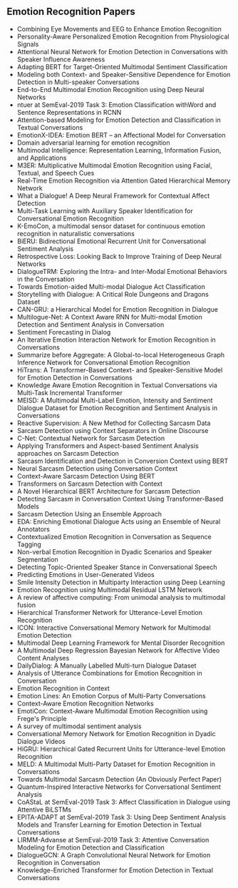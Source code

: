 <h2>Emotion Recognition Papers  </h2>



<ul>

                             

 <li><a target="_blank" href="https://github.com/manjunath5496/Emotion-Recognition-Papers/blob/master/em(1).pdf" style="text-decoration:none;">Combining Eye Movements and EEG to Enhance Emotion Recognition</a></li>

 <li><a target="_blank" href="https://github.com/manjunath5496/Emotion-Recognition-Papers/blob/master/em(2).pdf" style="text-decoration:none;">Personality-Aware Personalized Emotion Recognition from Physiological Signals</a></li>

<li><a target="_blank" href="https://github.com/manjunath5496/Emotion-Recognition-Papers/blob/master/em(3).pdf" style="text-decoration:none;">Attentional Neural Network for Emotion Detection in Conversations with Speaker Influence Awareness</a></li>
 <li><a target="_blank" href="https://github.com/manjunath5496/Emotion-Recognition-Papers/blob/master/em(4).pdf" style="text-decoration:none;">Adapting BERT for Target-Oriented Multimodal Sentiment Classification</a></li>                              
<li><a target="_blank" href="https://github.com/manjunath5496/Emotion-Recognition-Papers/blob/master/em(5).pdf" style="text-decoration:none;">Modeling both Context- and Speaker-Sensitive Dependence for Emotion Detection in Multi-speaker Conversations</a></li>
<li><a target="_blank" href="https://github.com/manjunath5496/Emotion-Recognition-Papers/blob/master/em(6).pdf" style="text-decoration:none;">End-to-End Multimodal Emotion Recognition using Deep Neural Networks</a></li>
 <li><a target="_blank" href="https://github.com/manjunath5496/Emotion-Recognition-Papers/blob/master/em(7).pdf" style="text-decoration:none;">ntuer at SemEval-2019 Task 3: Emotion Classification withWord and Sentence Representations in RCNN</a></li>

 <li><a target="_blank" href="https://github.com/manjunath5496/Emotion-Recognition-Papers/blob/master/em(8).pdf" style="text-decoration:none;"> Attention-based Modeling for Emotion Detection and Classification in Textual Conversations </a></li>
   <li><a target="_blank" href="https://github.com/manjunath5496/Emotion-Recognition-Papers/blob/master/em(9).pdf" style="text-decoration:none;">EmotionX-IDEA: Emotion BERT – an Affectional Model for Conversation</a></li>
  
   
 <li><a target="_blank" href="https://github.com/manjunath5496/Emotion-Recognition-Papers/blob/master/em(10).pdf" style="text-decoration:none;">Domain adversarial learning for emotion recognition</a></li>                              
<li><a target="_blank" href="https://github.com/manjunath5496/Emotion-Recognition-Papers/blob/master/em(11).pdf" style="text-decoration:none;">Multimodal Intelligence: Representation Learning, Information Fusion, and Applications</a></li>
<li><a target="_blank" href="https://github.com/manjunath5496/Emotion-Recognition-Papers/blob/master/em(12).pdf" style="text-decoration:none;">M3ER: Multiplicative Multimodal Emotion Recognition using Facial, Textual, and Speech Cues</a></li>
<li><a target="_blank" href="https://github.com/manjunath5496/Emotion-Recognition-Papers/blob/master/em(13).pdf" style="text-decoration:none;">Real-Time Emotion Recognition via Attention Gated Hierarchical Memory Network</a></li>

<li><a target="_blank" href="https://github.com/manjunath5496/Emotion-Recognition-Papers/blob/master/em(14).pdf" style="text-decoration:none;">What a Dialogue!
A Deep Neural Framework for Contextual Affect Detection</a></li>
                              
<li><a target="_blank" href="https://github.com/manjunath5496/Emotion-Recognition-Papers/blob/master/em(15).pdf" style="text-decoration:none;">Multi-Task Learning with Auxiliary Speaker Identification for Conversational Emotion Recognition</a></li>

<li><a target="_blank" href="https://github.com/manjunath5496/Emotion-Recognition-Papers/blob/master/em(16).pdf" style="text-decoration:none;">K-EmoCon, a multimodal sensor dataset for continuous emotion recognition in naturalistic conversations</a></li>

  <li><a target="_blank" href="https://github.com/manjunath5496/Emotion-Recognition-Papers/blob/master/em(17).pdf" style="text-decoration:none;">BiERU: Bidirectional Emotional Recurrent Unit for Conversational Sentiment Analysis</a></li>   
  
<li><a target="_blank" href="https://github.com/manjunath5496/Emotion-Recognition-Papers/blob/master/em(18).pdf" style="text-decoration:none;">Retrospective Loss: Looking Back to Improve Training of Deep Neural Networks</a></li> 

  
<li><a target="_blank" href="https://github.com/manjunath5496/Emotion-Recognition-Papers/blob/master/em(19).pdf" style="text-decoration:none;">DialogueTRM: Exploring the Intra- and Inter-Modal Emotional Behaviors in the Conversation</a></li> 

<li><a target="_blank" href="https://github.com/manjunath5496/Emotion-Recognition-Papers/blob/master/em(20).pdf" style="text-decoration:none;">Towards Emotion-aided Multi-modal Dialogue Act Classification</a></li>

<li><a target="_blank" href="https://github.com/manjunath5496/Emotion-Recognition-Papers/blob/master/em(21).pdf" style="text-decoration:none;">Storytelling with Dialogue: A Critical Role Dungeons and Dragons Dataset</a></li>
<li><a target="_blank" href="https://github.com/manjunath5496/Emotion-Recognition-Papers/blob/master/em(22).pdf" style="text-decoration:none;">CAN-GRU: a Hierarchical Model for Emotion Recognition in Dialogue</a></li> 
 <li><a target="_blank" href="https://github.com/manjunath5496/Emotion-Recognition-Papers/blob/master/em(23).pdf" style="text-decoration:none;">Multilogue-Net: A Context Aware RNN for Multi-modal Emotion Detection and Sentiment Analysis in Conversation</a></li> 
 

   <li><a target="_blank" href="https://github.com/manjunath5496/Emotion-Recognition-Papers/blob/master/em(24).pdf" style="text-decoration:none;">Sentiment Forecasting in Dialog</a></li>
 
   <li><a target="_blank" href="https://github.com/manjunath5496/Emotion-Recognition-Papers/blob/master/em(25).pdf" style="text-decoration:none;">An Iterative Emotion Interaction Network for Emotion Recognition in Conversations</a></li>                              
 <li><a target="_blank" href="https://github.com/manjunath5496/Emotion-Recognition-Papers/blob/master/em(26).pdf" style="text-decoration:none;">Summarize before Aggregate: A Global-to-local Heterogeneous Graph Inference Network for Conversational Emotion Recognition</a></li>
 <li><a target="_blank" href="https://github.com/manjunath5496/Emotion-Recognition-Papers/blob/master/em(27).pdf" style="text-decoration:none;">HiTrans: A Transformer-Based Context- and Speaker-Sensitive Model for Emotion Detection in Conversations</a></li>
   
 
   <li><a target="_blank" href="https://github.com/manjunath5496/Emotion-Recognition-Papers/blob/master/em(28).pdf" style="text-decoration:none;">Knowledge Aware Emotion Recognition in Textual Conversations via Multi-Task Incremental Transformer</a></li>
 
   <li><a target="_blank" href="https://github.com/manjunath5496/Emotion-Recognition-Papers/blob/master/em(29).pdf" style="text-decoration:none;">MEISD: A Multimodal Multi-Label Emotion, Intensity and Sentiment Dialogue Dataset for Emotion Recognition and Sentiment Analysis in Conversations</a></li>                              

  <li><a target="_blank" href="https://github.com/manjunath5496/Emotion-Recognition-Papers/blob/master/em(30).pdf" style="text-decoration:none;">Reactive Supervision: A New Method for Collecting Sarcasm Data</a></li>
 
   <li><a target="_blank" href="https://github.com/manjunath5496/Emotion-Recognition-Papers/blob/master/em(31).pdf" style="text-decoration:none;">Sarcasm Detection using Context Separators in Online Discourse</a></li> 
    <li><a target="_blank" href="https://github.com/manjunath5496/Emotion-Recognition-Papers/blob/master/em(32).pdf" style="text-decoration:none;">C-Net: Contextual Network for Sarcasm Detection</a></li> 

   <li><a target="_blank" href="https://github.com/manjunath5496/Emotion-Recognition-Papers/blob/master/em(33).pdf" style="text-decoration:none;">Applying Transformers and Aspect-based Sentiment Analysis approaches on Sarcasm Detection</a></li>                              

  <li><a target="_blank" href="https://github.com/manjunath5496/Emotion-Recognition-Papers/blob/master/em(34).pdf" style="text-decoration:none;">Sarcasm Identification and Detection in Conversion Context using BERT</a></li> 
 
  <li><a target="_blank" href="https://github.com/manjunath5496/Emotion-Recognition-Papers/blob/master/em(35).pdf" style="text-decoration:none;">Neural Sarcasm Detection using Conversation Context</a></li> 

  <li><a target="_blank" href="https://github.com/manjunath5496/Emotion-Recognition-Papers/blob/master/em(36).pdf" style="text-decoration:none;">Context-Aware Sarcasm Detection Using BERT</a></li> 
 
<li><a target="_blank" href="https://github.com/manjunath5496/Emotion-Recognition-Papers/blob/master/em(37).pdf" style="text-decoration:none;">Transformers on Sarcasm Detection with Context</a></li>
 <li><a target="_blank" href="https://github.com/manjunath5496/Emotion-Recognition-Papers/blob/master/em(38).pdf" style="text-decoration:none;">A Novel Hierarchical BERT Architecture for Sarcasm Detection</a></li>
<li><a target="_blank" href="https://github.com/manjunath5496/Emotion-Recognition-Papers/blob/master/em(39).pdf" style="text-decoration:none;">Detecting Sarcasm in Conversation Context Using Transformer-Based Models</a></li>
 <li><a target="_blank" href="https://github.com/manjunath5496/Emotion-Recognition-Papers/blob/master/em(40).pdf" style="text-decoration:none;">Sarcasm Detection Using an Ensemble Approach</a></li>                              
<li><a target="_blank" href="https://github.com/manjunath5496/Emotion-Recognition-Papers/blob/master/em(41).pdf" style="text-decoration:none;">EDA: Enriching Emotional Dialogue Acts using an Ensemble of Neural Annotators</a></li>
<li><a target="_blank" href="https://github.com/manjunath5496/Emotion-Recognition-Papers/blob/master/em(42).pdf" style="text-decoration:none;">Contextualized Emotion Recognition in Conversation as Sequence Tagging</a></li>
 
  <li><a target="_blank" href="https://github.com/manjunath5496/Emotion-Recognition-Papers/blob/master/em(43).pdf" style="text-decoration:none;">Non-verbal Emotion Recognition in Dyadic Scenarios and Speaker Segmentation</a></li>
 <li><a target="_blank" href="https://github.com/manjunath5496/Emotion-Recognition-Papers/blob/master/em(44).pdf" style="text-decoration:none;">Detecting Topic-Oriented Speaker Stance in Conversational Speech</a></li>
   <li><a target="_blank" href="https://github.com/manjunath5496/Emotion-Recognition-Papers/blob/master/em(45).pdf" style="text-decoration:none;">Predicting Emotions in User-Generated Videos</a></li>  
   
<li><a target="_blank" href="https://github.com/manjunath5496/Emotion-Recognition-Papers/blob/master/em(46).pdf" style="text-decoration:none;">Smile Intensity Detection in Multiparty Interaction using Deep Learning</a></li> 
                             
<li><a target="_blank" href="https://github.com/manjunath5496/Emotion-Recognition-Papers/blob/master/em(47).pdf" style="text-decoration:none;">Emotion Recognition using Multimodal Residual LSTM Network</a></li>
<li><a target="_blank" href="https://github.com/manjunath5496/Emotion-Recognition-Papers/blob/master/em(48).pdf" style="text-decoration:none;">A review of affective computing: From unimodal analysis to multimodal fusion</a></li>

<li><a target="_blank" href="https://github.com/manjunath5496/Emotion-Recognition-Papers/blob/master/em(49).pdf" style="text-decoration:none;">Hierarchical Transformer Network for Utterance-Level Emotion Recognition</a></li>
                              
<li><a target="_blank" href="https://github.com/manjunath5496/Emotion-Recognition-Papers/blob/master/em(50).pdf" style="text-decoration:none;">ICON: Interactive Conversational Memory Network for Multimodal Emotion Detection</a></li>
<li><a target="_blank" href="https://github.com/manjunath5496/Emotion-Recognition-Papers/blob/master/em(51).pdf" style="text-decoration:none;">Multimodal Deep Learning Framework for Mental Disorder Recognition</a></li>
<li><a target="_blank" href="https://github.com/manjunath5496/Emotion-Recognition-Papers/blob/master/em(52).pdf" style="text-decoration:none;">A Multimodal Deep Regression Bayesian Network for Affective Video Content Analyses</a></li>

<li><a target="_blank" href="https://github.com/manjunath5496/Emotion-Recognition-Papers/blob/master/em(53).pdf" style="text-decoration:none;">DailyDialog: A Manually Labelled Multi-turn Dialogue Dataset</a></li>
 
<li><a target="_blank" href="https://github.com/manjunath5496/Emotion-Recognition-Papers/blob/master/em(54).pdf" style="text-decoration:none;">Analysis of Utterance Combinations for Emotion Recognition in Conversation </a></li>

<li><a target="_blank" href="https://github.com/manjunath5496/Emotion-Recognition-Papers/blob/master/em(55).pdf" style="text-decoration:none;">Emotion Recognition in Context</a></li>
 
  <li><a target="_blank" href="https://github.com/manjunath5496/Emotion-Recognition-Papers/blob/master/em(56).pdf" style="text-decoration:none;">Emotion Lines: An Emotion Corpus of Multi-Party Conversations</a></li>                              

  <li><a target="_blank" href="https://github.com/manjunath5496/Emotion-Recognition-Papers/blob/master/em(57).pdf" style="text-decoration:none;">Context-Aware Emotion Recognition Networks</a></li>
 
   <li><a target="_blank" href="https://github.com/manjunath5496/Emotion-Recognition-Papers/blob/master/em(58).pdf" style="text-decoration:none;">EmotiCon: Context-Aware Multimodal Emotion Recognition using Frege's Principle</a></li>
    <li><a target="_blank" href="https://github.com/manjunath5496/Emotion-Recognition-Papers/blob/master/em(59).pdf" style="text-decoration:none;">A survey of multimodal sentiment analysis</a></li>
 
  <li><a target="_blank" href="https://github.com/manjunath5496/Emotion-Recognition-Papers/blob/master/em(60).pdf" style="text-decoration:none;">Conversational Memory Network
for Emotion Recognition in Dyadic Dialogue Videos </a></li>
 
   <li><a target="_blank" href="https://github.com/manjunath5496/Emotion-Recognition-Papers/blob/master/em(61).pdf" style="text-decoration:none;"> HiGRU: Hierarchical Gated Recurrent Units for Utterance-level Emotion Recognition</a></li>
 
   <li><a target="_blank" href="https://github.com/manjunath5496/Emotion-Recognition-Papers/blob/master/em(62).pdf" style="text-decoration:none;">MELD: A Multimodal Multi-Party Dataset for Emotion Recognition in Conversations</a></li>
 
   <li><a target="_blank" href="https://github.com/manjunath5496/Emotion-Recognition-Papers/blob/master/em(63).pdf" style="text-decoration:none;">Towards Multimodal Sarcasm Detection (An Obviously Perfect Paper)</a></li>                              

  <li><a target="_blank" href="https://github.com/manjunath5496/Emotion-Recognition-Papers/blob/master/em(64).pdf" style="text-decoration:none;">Quantum-Inspired Interactive Networks for Conversational Sentiment Analysis</a></li>
 
   <li><a target="_blank" href="https://github.com/manjunath5496/Emotion-Recognition-Papers/blob/master/em(65).pdf" style="text-decoration:none;">CoAStaL at SemEval-2019 Task 3: Affect Classification in Dialogue using Attentive BiLSTMs</a></li> 

   <li><a target="_blank" href="https://github.com/manjunath5496/Emotion-Recognition-Papers/blob/master/em(66).pdf" style="text-decoration:none;">EPITA-ADAPT at SemEval-2019 Task 3: Using Deep Sentiment Analysis Models and Transfer Learning for Emotion Detection in Textual Conversations</a></li> 
 
   <li><a target="_blank" href="https://github.com/manjunath5496/Emotion-Recognition-Papers/blob/master/em(67).pdf" style="text-decoration:none;">LIRMM-Advanse at SemEval-2019 Task 3: Attentive Conversation Modeling for Emotion Detection and Classification</a></li>                              

  <li><a target="_blank" href="https://github.com/manjunath5496/Emotion-Recognition-Papers/blob/master/em(68).pdf" style="text-decoration:none;">DialogueGCN: A Graph Convolutional Neural Network for Emotion Recognition in Conversation</a></li> 
 
  
   <li><a target="_blank" href="https://github.com/manjunath5496/Emotion-Recognition-Papers/blob/master/em(69).pdf" style="text-decoration:none;">Knowledge-Enriched Transformer for Emotion Detection in Textual Conversations</a></li>                              

  </ul>
  
  
